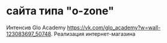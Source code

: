 # сайта типа "o-zone"
Интенсив Glo Academy https://vk.com/glo_academy?w=wall-123083697_50748. Реализация интернет-магазина
